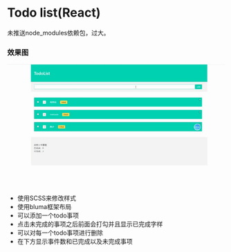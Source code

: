 # Todo list(React)

未推送node_modules依赖包，过大。

### 效果图

![avatar](todolist.gif)

* 使用SCSS来修改样式
* 使用bluma框架布局
* 可以添加一个todo事项
* 点击未完成的事项之后前面会打勾并且显示已完成字样
* 可以对每一个todo事项进行删除
* 在下方显示事件数和已完成以及未完成事项
